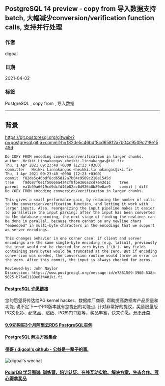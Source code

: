 ## PostgreSQL 14 preview - copy from 导入数据支持 batch, 大幅减少conversion/verification function calls, 支持并行处理    
  
### 作者  
digoal  
  
### 日期  
2021-04-02   
  
### 标签  
PostgreSQL , copy from , 导入数据    
  
----  
  
## 背景  
https://git.postgresql.org/gitweb/?p=postgresql.git;a=commit;h=f82de5c46bdf8cd65812a7b04c9509c218e1545d  
  
```  
Do COPY FROM encoding conversion/verification in larger chunks.  
author	Heikki Linnakangas <heikki.linnakangas@iki.fi>	  
Thu, 1 Apr 2021 09:23:40 +0000 (12:23 +0300)  
committer	Heikki Linnakangas <heikki.linnakangas@iki.fi>	  
Thu, 1 Apr 2021 09:23:40 +0000 (12:23 +0300)  
commit	f82de5c46bdf8cd65812a7b04c9509c218e1545d  
tree	f9d687f0e1f50666a4a4cf8fbe366a2cd7e43d1c	tree  
parent	ea1b99a6619cd9dcfd46b82ac0d926b0b80e0ae9	commit | diff  
Do COPY FROM encoding conversion/verification in larger chunks.  
  
This gives a small performance gain, by reducing the number of calls  
to the conversion/verification function, and letting it work with  
larger inputs. Also, reorganizing the input pipeline makes it easier  
to parallelize the input parsing: after the input has been converted  
to the database encoding, the next stage of finding the newlines can  
be done in parallel, because there cannot be any newline chars  
"embedded" in multi-byte characters in the encodings that we support  
as server encodings.  
  
This changes behavior in one corner case: if client and server  
encodings are the same single-byte encoding (e.g. latin1), previously  
the input would not be checked for zero bytes ('\0'). Any fields  
containing zero bytes would be truncated at the zero. But if encoding  
conversion was needed, the conversion routine would throw an error on  
the zero. After this commit, the input is always checked for zeros.  
  
Reviewed-by: John Naylor  
Discussion: https://www.postgresql.org/message-id/e7861509-3960-538a-9025-b75a61188e01%40iki.fi  
```  
   
  
#### [PostgreSQL 许愿链接](https://github.com/digoal/blog/issues/76 "269ac3d1c492e938c0191101c7238216")
您的愿望将传达给PG kernel hacker、数据库厂商等, 帮助提高数据库产品质量和功能, 说不定下一个PG版本就有您提出的功能点. 针对非常好的提议，奖励限量版PG文化衫、纪念品、贴纸、PG热门书籍等，奖品丰富，快来许愿。[开不开森](https://github.com/digoal/blog/issues/76 "269ac3d1c492e938c0191101c7238216").  
  
  
#### [9.9元购买3个月阿里云RDS PostgreSQL实例](https://www.aliyun.com/database/postgresqlactivity "57258f76c37864c6e6d23383d05714ea")
  
  
#### [PostgreSQL 解决方案集合](https://yq.aliyun.com/topic/118 "40cff096e9ed7122c512b35d8561d9c8")
  
  
#### [德哥 / digoal's github - 公益是一辈子的事.](https://github.com/digoal/blog/blob/master/README.md "22709685feb7cab07d30f30387f0a9ae")
  
  
![digoal's wechat](../pic/digoal_weixin.jpg "f7ad92eeba24523fd47a6e1a0e691b59")
  
  
#### [PolarDB 学习图谱: 训练营、培训认证、在线互动实验、解决方案、生态合作、写心得拿奖品](https://www.aliyun.com/database/openpolardb/activity "8642f60e04ed0c814bf9cb9677976bd4")
  
